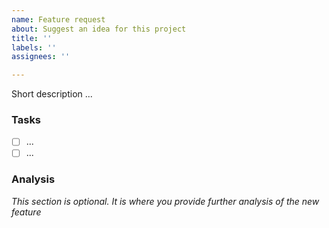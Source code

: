 ```yaml
---
name: Feature request
about: Suggest an idea for this project
title: ''
labels: ''
assignees: ''

---
```


Short description ...

### Tasks

* [ ] ...
* [ ] ...

### Analysis

*This section is optional. It is where you provide further analysis of the new feature*
